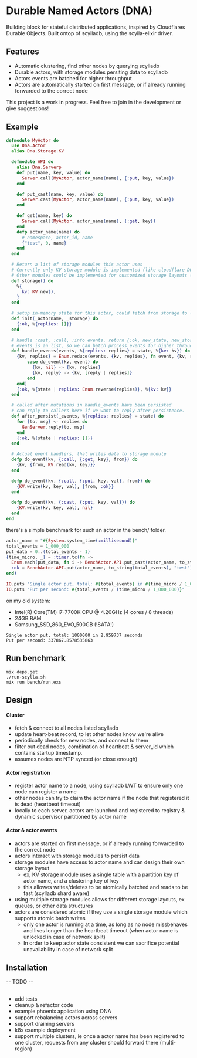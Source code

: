 # Durable Named Actors (DNA)

Building block for stateful distributed applications, inspired by Cloudflares Durable Objects.
Built ontop of scylladb, using the scylla-elixir driver.

## Features
- Automatic clustering, find other nodes by querying scylladb
- Durable actors, with storage modules persiting data to scylladb
- Actors events are batched for higher throughput
- Actors are automatically started on first message, or if already running forwarded to the correct node

This project is a work in progress.
Feel free to join in the development or give suggestions!

## Example
```elixir
defmodule MyActor do
  use Dna.Actor
  alias Dna.Storage.KV

  defmodule API do
    alias Dna.Serverp
    def put(name, key, value) do
      Server.call(MyActor, actor_name(name), {:put, key, value})
    end

    def put_cast(name, key, value) do
      Server.cast(MyActor, actor_name(name), {:put, key, value})
    end

    def get(name, key) do
      Server.call(MyActor, actor_name(name), {:get, key})
    end
    defp actor_name(name) do
      # namespace, actor_id, name
      {"test", 0, name}
    end
  end

  # Return a list of storage modules this actor uses
  # Currently only KV storage module is implemented (like cloudflare DO has)
  # Other modules could be implemented for customized storage layouts (ex queues)
  def storage() do
    %{
      kv: KV.new(),
    }
  end

  # setup in-memory state for this actor, could fetch from storage to load persisted values
  def init(_actorname, _storage) do
    {:ok, %{replies: []}}
  end

  # handle :cast, :call, :info events. return {:ok, new_state, new_storage}
  # events is an list, so we can batch process events for higher throughput
  def handle_events(events, %{replies: replies} = state, %{kv: kv}) do
    {kv, replies} = Enum.reduce(events, {kv, replies}, fn event, {kv, replies} ->
        case do_event(kv, event) do
          {kv, nil} -> {kv, replies}
          {kv, reply} -> {kv, [reply | replies]}
        end
    end)
    {:ok, %{state | replies: Enum.reverse(replies)}, %{kv: kv}}
  end

  # called after mutations in handle_events have been persisted
  # can reply to callers here if we want to reply after persistence.
  def after_persist(_events, %{replies: replies} = state) do
    for {to, msg} <- replies do
      GenServer.reply(to, msg)
    end
    {:ok, %{state | replies: []}}
  end

  # Actual event handlers, that writes data to storage module
  defp do_event(kv, {:call, {:get, key}, from}) do
    {kv, {from, KV.read(kv, key)}}
  end

  defp do_event(kv, {:call, {:put, key, val}, from}) do
    {KV.write(kv, key, val), {from, :ok}}
  end

  defp do_event(kv, {:cast, {:put, key, val}}) do
    {KV.write(kv, key, val), nil}
  end
end
```

there's a simple benchmark for such an actor in the bench/ folder.

```elixir
actor_name = "#{System.system_time(:millisecond)}"
total_events = 1_000_000
put_data = 0..(total_events - 1)
{time_micro, _} = :timer.tc(fn ->
  Enum.each(put_data, fn i -> BenchActor.API.put_cast(actor_name, to_string(i), "test") end)
  :ok = BenchActor.API.put(actor_name, to_string(total_events), "test")
end)

IO.puts "Single actor put, total: #{total_events} in #{time_micro / 1_000_000} seconds"
IO.puts "Put per second: #{total_events / (time_micro / 1_000_000)}"
```
on my old system:
* Intel(R) Core(TM) i7-7700K CPU @ 4.20GHz (4 cores / 8 threads)
* 24GB RAM
* Samsung_SSD_860_EVO_500GB (!SATA!)

```
Single actor put, total: 1000000 in 2.959737 seconds
Put per second: 337867.8578535863
```

## Run benchmark
```
mix deps.get
./run-scylla.sh
mix run bench/run.exs
```

## Design

#### Cluster
- fetch & connect to all nodes listed scylladb
- update heart-beat record, to let other nodes know we're alive
- periodically check for new nodes, and connect to them
- filter out dead nodes, combination of heartbeat & server_id which contains startup timestamp.
- assumes nodes are NTP synced (or close enough)

#### Actor registration
- register actor name to a node, using scylladb LWT to ensure only one node can register a name
- other nodes can try to claim the actor name if the node that registered it is dead (heartbeat timeout)
- locally to each server, actors are launched and registered to registry & dynamic supervisor partitioned by actor name

#### Actor & actor events
- actors are started on first message, or if already running forwarded to the correct node
- actors interact with storage modules to persist data
- storage modules have access to actor name and can design their own storage layout
  - ex, KV storage module uses a single table with a partition key of actor name, and a clustering key of key
  - this allowes writes/deletes to be atomically batched and reads to be fast (scylladb shard aware)
- using multiple storage modules allows for different storage layouts, ex queues, or other data structures
- actors are considered atomic if they use a single storage module which supports atomic batch writes
  - only one actor is running at a time, as long as no node missbehaves and lives longer than the heartbeat timeout (when actor name is unlocked in case of network split)
  - In order to keep actor state consistent we can sacrifice potential unavailability in case of network split

## Installation
-- TODO --

## 
- add tests
- cleanup & refactor code
- example phoenix application using DNA
- support rebalancing actors across servers
- support draining servers
- k8s example deployment
- support multiple clusters, ie once a actor name has been registered to one cluster, requests from any cluster should forward there (multi-region)
